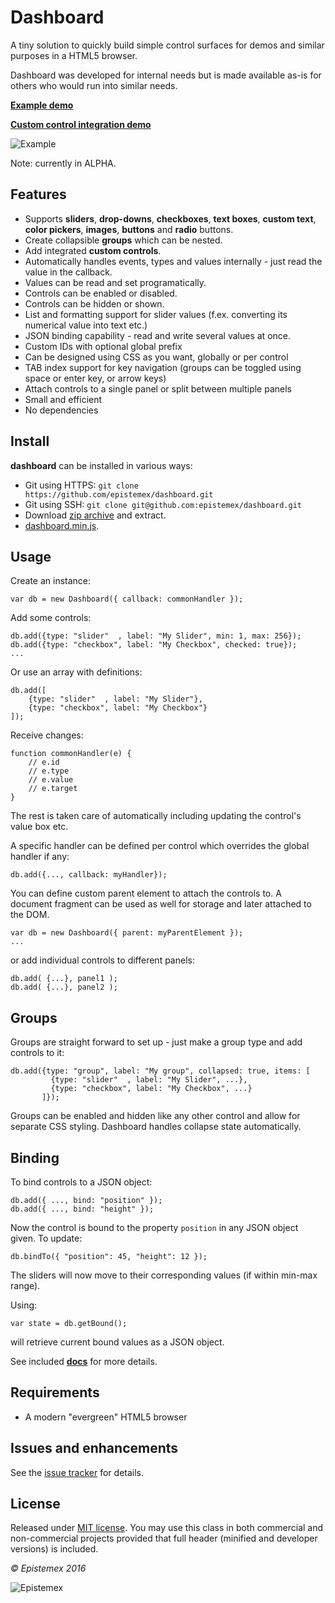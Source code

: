 Dashboard
=========

A tiny solution to quickly build simple control surfaces for demos and similar purposes in a HTML5 browser.

Dashboard was developed for internal needs but is made available as-is for others who would run into similar needs.

**[Example demo](http://epistemex.github.io/dashboard/demo.html)**

**[Custom control integration demo](http://epistemex.github.io/dashboard/custom.html)**

![Example](http://i.imgur.com/8Ou8VK1.png)

Note: currently in ALPHA.


Features
--------

- Supports **sliders**, **drop-downs**, **checkboxes**, **text boxes**, **custom text**, **color pickers**, **images**, **buttons** and **radio** buttons.
- Create collapsible **groups** which can be nested.
- Add integrated **custom controls**.
- Automatically handles events, types and values internally - just read the value in the callback.
- Values can be read and set programatically.
- Controls can be enabled or disabled.
- Controls can be hidden or shown.
- List and formatting support for slider values (f.ex. converting its numerical value into text etc.)
- JSON binding capability - read and write several values at once.
- Custom IDs with optional global prefix
- Can be designed using CSS as you want, globally or per control
- TAB index support for key navigation (groups can be toggled using space or enter key, or arrow keys)
- Attach controls to a single panel or split between multiple panels
- Small and efficient
- No dependencies


Install
-------

**dashboard** can be installed in various ways:

- Git using HTTPS: `git clone https://github.com/epistemex/dashboard.git`
- Git using SSH: `git clone git@github.com:epistemex/dashboard.git`
- Download [zip archive](https://github.com/epistemex/dashboard/archive/master.zip) and extract.
- [dashboard.min.js](https://raw.githubusercontent.com/epistemex/dashboard/master/dashboard.min.js).


Usage
-----

Create an instance:

	var db = new Dashboard({ callback: commonHandler });
	
Add some controls:

	db.add({type: "slider"  , label: "My Slider", min: 1, max: 256}); 
	db.add({type: "checkbox", label: "My Checkbox", checked: true}); 
	...

Or use an array with definitions:

    db.add([
        {type: "slider"  , label: "My Slider"},
        {type: "checkbox", label: "My Checkbox"}
    ]);

Receive changes:

    function commonHandler(e) {
		// e.id
		// e.type
		// e.value
		// e.target
    }

The rest is taken care of automatically including updating the control's
value box etc.

A specific handler can be defined per control which overrides the global 
handler if any:

	db.add({..., callback: myHandler}); 

You can define custom parent element to attach the controls to. A document
fragment can be used as well for storage and later attached to the DOM.

	var db = new Dashboard({ parent: myParentElement });
    ...

or add individual controls to different panels:

	db.add( {...}, panel1 ); 
	db.add( {...}, panel2 ); 


Groups
------

Groups are straight forward to set up - just make a group type and add
controls to it:

    db.add({type: "group", label: "My group", collapsed: true, items: [
             {type: "slider"  , label: "My Slider", ...},
             {type: "checkbox", label: "My Checkbox", ...}
           ]});

Groups can be enabled and hidden like any other control and allow for
separate CSS styling. Dashboard handles collapse state automatically.


Binding
-------

To bind controls to a JSON object:

	db.add({ ..., bind: "position" }); 
	db.add({ ..., bind: "height" }); 

Now the control is bound to the property `position` in any JSON object given.
To update:

	db.bindTo({ "position": 45, "height": 12 });
	
The sliders will now move to their corresponding values (if within min-max range).

Using:

    var state = db.getBound();

will retrieve current bound values as a JSON object.

See included **[docs](http://epistemex.github.io/dashboard/docs/)** for more details.


Requirements
------------

- A modern "evergreen" HTML5 browser


Issues and enhancements
-----------------------

See the [issue tracker](https://github.com/epistemex/dashboard/issues) for details.


License
-------

Released under [MIT license](http://choosealicense.com/licenses/mit/). You may use this class in both commercial and non-commercial projects provided that full header (minified and developer versions) is included.


*&copy; Epistemex 2016*
 
![Epistemex](http://i.imgur.com/wZSsyt8.png)
